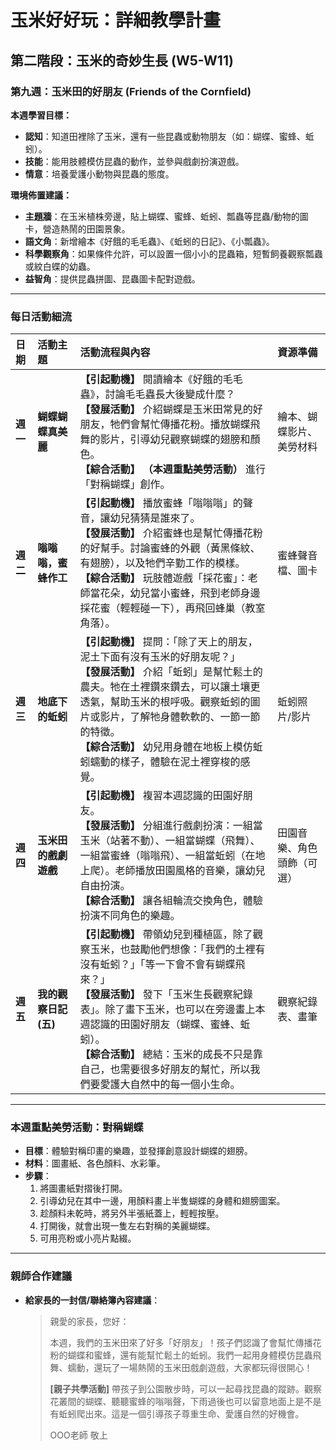# 玉米好好玩：詳細教學計畫

## 第二階段：玉米的奇妙生長 (W5-W11)
### **第九週：玉米田的好朋友 (Friends of the Cornfield)**

**本週學習目標：**
*   **認知**：知道田裡除了玉米，還有一些昆蟲或動物朋友（如：蝴蝶、蜜蜂、蚯蚓）。
*   **技能**：能用肢體模仿昆蟲的動作，並參與戲劇扮演遊戲。
*   **情意**：培養愛護小動物與昆蟲的態度。

**環境佈置建議：**
*   **主題牆**：在玉米植株旁邊，貼上蝴蝶、蜜蜂、蚯蚓、瓢蟲等昆蟲/動物的圖卡，營造熱鬧的田園景象。
*   **語文角**：新增繪本《好餓的毛毛蟲》、《蚯蚓的日記》、《小瓢蟲》。
*   **科學觀察角**：如果條件允許，可以設置一個小小的昆蟲箱，短暫飼養觀察瓢蟲或紋白蝶的幼蟲。
*   **益智角**：提供昆蟲拼圖、昆蟲圖卡配對遊戲。

---

### **每日活動細流**

| 日期 | 活動主題 | 活動流程與內容 | 資源準備 |
| :--- | :--- | :--- | :--- |
| **週一** | **蝴蝶蝴蝶真美麗** | **【引起動機】** 閱讀繪本《好餓的毛毛蟲》，討論毛毛蟲長大後變成什麼？<br> **【發展活動】** 介紹蝴蝶是玉米田常見的好朋友，牠們會幫忙傳播花粉。播放蝴蝶飛舞的影片，引導幼兒觀察蝴蝶的翅膀和顏色。<br> **【綜合活動】** **（本週重點美勞活動）** 進行「對稱蝴蝶」創作。 | 繪本、蝴蝶影片、美勞材料 |
| **週二** | **嗡嗡嗡，蜜蜂作工** | **【引起動機】** 播放蜜蜂「嗡嗡嗡」的聲音，讓幼兒猜猜是誰來了。<br> **【發展活動】** 介紹蜜蜂也是幫忙傳播花粉的好幫手。討論蜜蜂的外觀（黃黑條紋、有翅膀），以及牠們辛勤工作的模樣。<br> **【綜合活動】** 玩肢體遊戲「採花蜜」：老師當花朵，幼兒當小蜜蜂，飛到老師身邊採花蜜（輕輕碰一下），再飛回蜂巢（教室角落）。 | 蜜蜂聲音檔、圖卡 |
| **週三** | **地底下的蚯蚓** | **【引起動機】** 提問：「除了天上的朋友，泥土下面有沒有玉米的好朋友呢？」<br> **【發展活動】** 介紹「蚯蚓」是幫忙鬆土的農夫。牠在土裡鑽來鑽去，可以讓土壤更透氣，幫助玉米的根呼吸。觀察蚯蚓的圖片或影片，了解牠身體軟軟的、一節一節的特徵。<br> **【綜合活動】** 幼兒用身體在地板上模仿蚯蚓蠕動的樣子，體驗在泥土裡穿梭的感覺。 | 蚯蚓照片/影片 |
| **週四** | **玉米田的戲劇遊戲** | **【引起動機】** 複習本週認識的田園好朋友。<br> **【發展活動】** 分組進行戲劇扮演：一組當玉米（站著不動）、一組當蝴蝶（飛舞）、一組當蜜蜂（嗡嗡飛）、一組當蚯蚓（在地上爬）。老師播放田園風格的音樂，讓幼兒自由扮演。<br> **【綜合活動】** 讓各組輪流交換角色，體驗扮演不同角色的樂趣。 | 田園音樂、角色頭飾（可選） |
| **週五** | **我的觀察日記(五)** | **【引起動機】** 帶領幼兒到種植區，除了觀察玉米，也鼓勵他們想像：「我們的土裡有沒有蚯蚓？」「等一下會不會有蝴蝶飛來？」<br> **【發展活動】** 發下「玉米生長觀察紀錄表」。除了畫下玉米，也可以在旁邊畫上本週認識的田園好朋友（蝴蝶、蜜蜂、蚯蚓）。<br> **【綜合活動】** 總結：玉米的成長不只是靠自己，也需要很多好朋友的幫忙，所以我們要愛護大自然中的每一個小生命。 | 觀察紀錄表、畫筆 |

---

### **本週重點美勞活動：對稱蝴蝶**
*   **目標**：體驗對稱印畫的樂趣，並發揮創意設計蝴蝶的翅膀。
*   **材料**：圖畫紙、各色顏料、水彩筆。
*   **步驟**：
    1.  將圖畫紙對摺後打開。
    2.  引導幼兒在其中一邊，用顏料畫上半隻蝴蝶的身體和翅膀圖案。
    3.  趁顏料未乾時，將另外半張紙蓋上，輕輕按壓。
    4.  打開後，就會出現一隻左右對稱的美麗蝴蝶。
    5.  可用亮粉或小亮片點綴。

---

### **親師合作建議**
*   **給家長的一封信/聯絡簿內容建議**：
    > 親愛的家長，您好：
    >
    > 本週，我們的玉米田來了好多「好朋友」！孩子們認識了會幫忙傳播花粉的蝴蝶和蜜蜂，還有能幫忙鬆土的蚯蚓。我們一起用身體模仿昆蟲飛舞、蠕動，還玩了一場熱鬧的玉米田戲劇遊戲，大家都玩得很開心！
    >
    > **[親子共學活動]**
    > 帶孩子到公園散步時，可以一起尋找昆蟲的蹤跡。觀察花叢間的蝴蝶、聽聽蜜蜂的嗡嗡聲，下雨過後也可以留意地面上是不是有蚯蚓爬出來。這是一個引導孩子尊重生命、愛護自然的好機會。
    >
    > OOO老師 敬上
